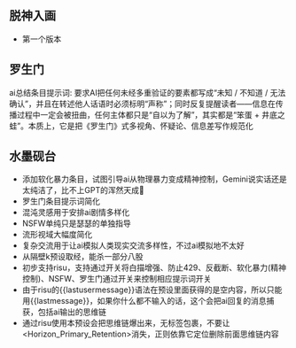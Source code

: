 ## 脱神入画
- 第一个版本

## 罗生门
ai总结条目提示词: 要求AI把任何未经多重验证的要素都写成“未知 / 不知道 / 无法确认”，并且在转述他人话语时必须标明“声称”；同时反复提醒读者——信息在传播过程中一定会被扭曲，任何主体都只是“自以为了解”，其实都是“笨蛋 + 井底之蛙”。本质上，它是把《罗生门》式多视角、怀疑论、信息差写作规范化

## 水墨砚台
- 添加软化暴力条目，试图引导ai从物理暴力变成精神控制，Gemini说实话还是太纯洁了，比不上GPT的浑然天成🤣
- 罗生门条目提示词简化
- 混沌灵感用于安排ai剧情多样化
- NSFW单纯只是瑟瑟的单独指导
- 流形视域大幅度简化
- 复杂交流用于让ai模拟人类现实交流多样性，不过ai模拟地不太好
- 从隔壁k预设取经，能杀一部分八股
- 初步支持risu，支持通过开关将白描增强、防止429、反截断、软化暴力(精神控制)、NSFW、罗生门通过开关来控制相应提示词开关
- 由于risu的{{lastusermessage}}语法在预设里面获得的是空内容，所以只能用{{lastmessage}}，如果你什么都不输入的话，这个会把ai回复的消息捕获，包括ai输出的思维链
- 通过risu使用本预设会把思维链爆出来，无标签包裹，不要让<Horizon_Primary_Retention>消失，正则依靠它定位删除前面思维链内容